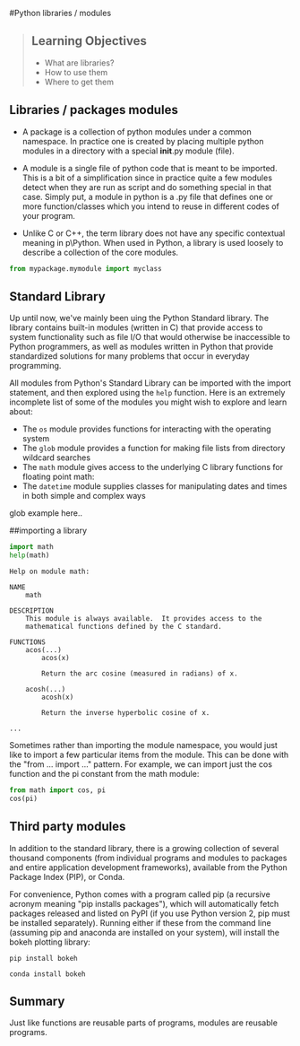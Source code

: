 #Python libraries / modules

> ## Learning Objectives
>
> *  What are libraries?
> *  How to use them
> *  Where to get them

## Libraries / packages modules

* A package is a collection of python modules under a common namespace. In practice one is created by placing multiple python modules in a directory with a special __init__.py module (file).

* A module is a single file of python code that is meant to be imported. This is a bit of a simplification since in practice quite a few modules detect when they are run as script and do something special in that case. Simply put, a module in python is a .py file that defines one or more function/classes which you intend to reuse in different codes of your program.
* Unlike C or C++, the term library does not have any specific contextual meaning in p\Python. When used in Python, a library is used loosely to describe a collection of the core modules.

```python
from mypackage.mymodule import myclass
```

## Standard Library

Up until now, we've mainly been uing the Python Standard library. The library contains built-in modules (written in C) that provide access to system functionality such as file I/O that would otherwise be inaccessible to Python programmers, as well as modules written in Python that provide standardized solutions for many problems that occur in everyday programming.

All modules from Python's Standard Library can be imported with the import statement, and then explored using the `help` function. Here is an extremely incomplete list of some of the modules you might wish to explore and learn about:
 
* The `os` module provides functions for interacting with the operating system
* The `glob` module provides a function for making file lists from directory wildcard searches
* The `math` module gives access to the underlying C library functions for floating point math:
* The `datetime` module supplies classes for manipulating dates and times in both simple and complex ways

glob example here..


##importing a library

```python
import math
help(math)
```


```
Help on module math:

NAME
    math

DESCRIPTION
    This module is always available.  It provides access to the
    mathematical functions defined by the C standard.

FUNCTIONS
    acos(...)
        acos(x)

        Return the arc cosine (measured in radians) of x.

    acosh(...)
        acosh(x)

        Return the inverse hyperbolic cosine of x.

...

```

Sometimes rather than importing the module namespace, you would just like to import a few particular items from the module. This can be done with the "from ... import ..." pattern. For example, we can import just the cos function and the pi constant from the math module:

```python
from math import cos, pi
cos(pi)
```

## Third party modules

In addition to the standard library, there is a growing collection of several thousand components (from individual programs and modules to packages and entire application development frameworks), available from the Python Package Index (PIP), or Conda.

For convenience, Python comes with a program called pip (a recursive acronym meaning "pip installs packages"), which will automatically fetch packages released and listed on PyPI (if you use Python version 2, pip must be installed separately). Running either if these from the command line (assuming pip and anaconda are installed on your system), will install the bokeh plotting library:

```
pip install bokeh
```

```
conda install bokeh
```


## Summary

Just like functions are reusable parts of programs, modules are reusable programs.
